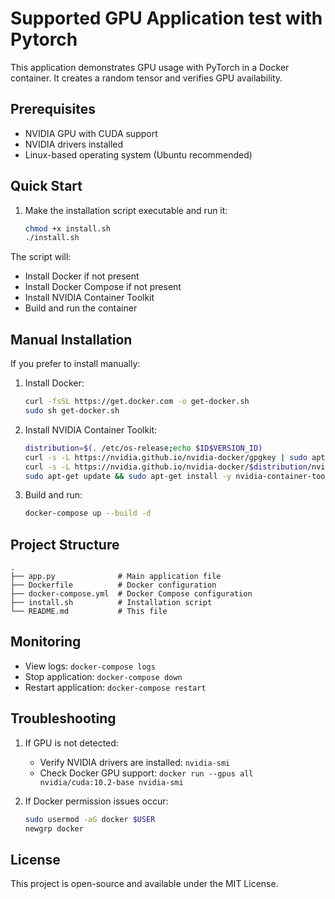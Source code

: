 # Supported GPU Application test with Pytorch

This application demonstrates GPU usage with PyTorch in a Docker container. It creates a random tensor and verifies GPU availability.

## Prerequisites

- NVIDIA GPU with CUDA support
- NVIDIA drivers installed
- Linux-based operating system (Ubuntu recommended)

## Quick Start

1. Make the installation script executable and run it:
   ```bash
   chmod +x install.sh
   ./install.sh
   ```

The script will:
- Install Docker if not present
- Install Docker Compose if not present
- Install NVIDIA Container Toolkit
- Build and run the container

## Manual Installation

If you prefer to install manually:

1. Install Docker:
   ```bash
   curl -fsSL https://get.docker.com -o get-docker.sh
   sudo sh get-docker.sh
   ```

2. Install NVIDIA Container Toolkit:
   ```bash
   distribution=$(. /etc/os-release;echo $ID$VERSION_ID)
   curl -s -L https://nvidia.github.io/nvidia-docker/gpgkey | sudo apt-key add -
   curl -s -L https://nvidia.github.io/nvidia-docker/$distribution/nvidia-docker.list | sudo tee /etc/apt/sources.list.d/nvidia-docker.list
   sudo apt-get update && sudo apt-get install -y nvidia-container-toolkit
   ```

3. Build and run:
   ```bash
   docker-compose up --build -d
   ```

## Project Structure

```
.
├── app.py              # Main application file
├── Dockerfile          # Docker configuration
├── docker-compose.yml  # Docker Compose configuration
├── install.sh          # Installation script
└── README.md           # This file
```

## Monitoring

- View logs: `docker-compose logs`
- Stop application: `docker-compose down`
- Restart application: `docker-compose restart`

## Troubleshooting

1. If GPU is not detected:
   - Verify NVIDIA drivers are installed: `nvidia-smi`
   - Check Docker GPU support: `docker run --gpus all nvidia/cuda:10.2-base nvidia-smi`

2. If Docker permission issues occur:
   ```bash
   sudo usermod -aG docker $USER
   newgrp docker
   ```

## License

This project is open-source and available under the MIT License.
